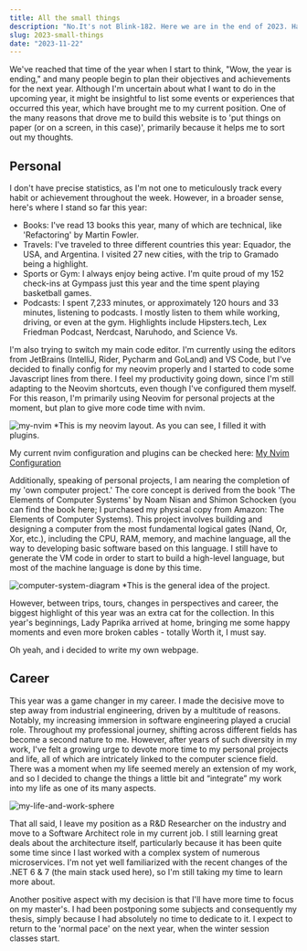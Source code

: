```yaml
---
title: All the small things
description: "No.It's not Blink-182. Here we are in the end of 2023. Have you done your year-end retrospective?"
slug: 2023-small-things
date: "2023-11-22"
---
```


We've reached that time of the year when I start to think, "Wow, the year is ending," and many people begin to plan their objectives and achievements for the next year. Although I'm uncertain about what I want to do in the upcoming year, it might be insightful to list some events or experiences that occurred this year, which have brought me to my current position. One of the many reasons that drove me to build this website is to 'put things on paper (or on a screen, in this case)', primarily because it helps me to sort out my thoughts.

## Personal

I don't have precise statistics, as I'm not one to meticulously track every habit or achievement throughout the week. However, in a broader sense, here's where I stand so far this year:

- Books: I've read 13 books this year, many of which are technical, like 'Refactoring' by Martin Fowler.
- Travels: I've traveled to three different countries this year: Equador, the USA, and Argentina. I visited 27 new cities, with the trip to Gramado being a highlight.
- Sports or Gym: I always enjoy being active. I'm quite proud of my 152 check-ins at Gympass just this year and the time spent playing basketball games.
- Podcasts: I spent 7,233 minutes, or approximately 120 hours and 33 minutes, listening to podcasts. I mostly listen to them while working, driving, or even at the gym. Highlights include Hipsters.tech, Lex Friedman Podcast, Nerdcast, Naruhodo, and Science Vs.

I'm also trying to switch my main code editor. I'm currently using the editors from JetBrains (IntelliJ, Rider, Pycharm and GoLand) and VS Code, but I've decided to finally config for my neovim properly and I started to code some Javascript lines from there. I feel my productivity going down, since I'm still adapting to the Neovim shortcuts, even though I've configured them myself. For this reason, I'm primarily using Neovim for personal projects at the moment, but plan to give more code time with nvim.

<img alt="my-nvim" src="/static/notes-images/my-nvim-image.png" >
*This is my neovim layout. As you can see, I filled it with plugins.

My current nvim configuration and plugins can be checked here: [My Nvim Configuration](https://github.com/ArthurDotSaito/vim-config)

Additionally, speaking of personal projects, I am nearing the completion of my 'own computer project.' The core concept is derived from the book 'The Elements of Computer Systems' by Noam Nisan and Shimon Schocken (you can find the book here; I purchased my physical copy from Amazon: The Elements of Computer Systems). This project involves building and designing a computer from the most fundamental logical gates (Nand, Or, Xor, etc.), including the CPU, RAM, memory, and machine language, all the way to developing basic software based on this language. I still have to generate the VM code in order to start to build a high-level language, but most of the machine language is done by this time.

<img alt="computer-system-diagram" src="/static/notes-images/computer-system-diagram.jpg" >
*This is the general idea of the project.

However, between trips, tours, changes in perspectives and career, the biggest highlight of this year was an extra cat for the collection. In this year's beginnings, Lady Paprika arrived at home, bringing me some happy moments and even more broken cables - totally Worth it, I must say.

Oh yeah, and i decided to write my own webpage.

## Career

This year was a game changer in my career. I made the decisive move to step away from industrial engineering, driven by a multitude of reasons. Notably, my increasing immersion in software engineering played a crucial role. Throughout my professional journey, shifting across different fields has become a second nature to me. However, after years of such diversity in my work, I've felt a growing urge to devote more time to my personal projects and life, all of which are intricately linked to the computer science field. There was a moment when my life seemed merely an extension of my work, and so I decided to change the things a little bit and “integrate” my work into my life as one of its many aspects.

<img alt="my-life-and-work-sphere" src="/static/notes-images/life-work-spheres.png" >

That all said, I leave my position as a R&D Researcher on the industry and move to a Software Architect role in my current job. I still learning great deals about the architecture itself, particularly because it has been quite some time since I last worked with a complex system of numerous microservices. I'm not yet well familiarized with the recent changes of the .NET 6 & 7 (the main stack used here), so I'm still taking my time to learn more about.

Another positive aspect with my decision is that I'll have more time to focus on my master's. I had been postponing some subjects and consequently my thesis, simply because I had absolutely no time to dedicate to it. I expect to return to the 'normal pace' on the next year, when the winter session classes start.
